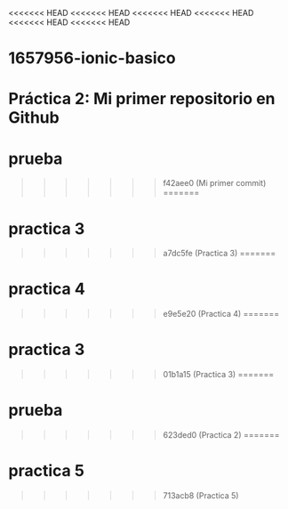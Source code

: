 <<<<<<< HEAD
<<<<<<< HEAD
<<<<<<< HEAD
<<<<<<< HEAD
<<<<<<< HEAD
<<<<<<< HEAD
# 1657956-ionic-basico
Práctica 2: Mi primer repositorio en Github
=======
# prueba
>>>>>>> f42aee0 (Mi primer commit)
=======
# practica 3
>>>>>>> a7dc5fe (Practica 3)
=======
# practica 4
>>>>>>> e9e5e20 (Practica 4)
=======
# practica 3
>>>>>>> 01b1a15 (Practica 3)
=======
# prueba
>>>>>>> 623ded0 (Practica 2)
=======
# practica 5
>>>>>>> 713acb8 (Practica 5)
